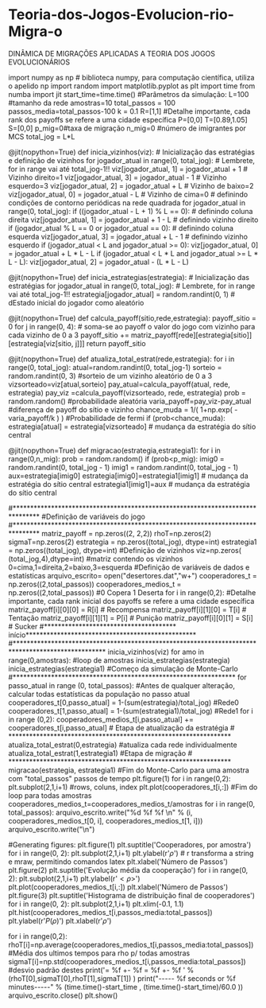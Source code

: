 # Teoria-dos-Jogos-Evolucion-rio-Migra-o
DINÂMICA DE MIGRAÇÕES APLICADAS A TEORIA DOS JOGOS EVOLUCIONÁRIOS 

import numpy as np  # biblioteca numpy, para computação científica, utiliza o apelido np
import random
import matplotlib.pyplot as plt
import time
from numba import jit
start_time=time.time()
#Parâmetros da simulação:
L=100 #tamanho da rede
amostras=10
total_passos = 100
passos_media=total_passos-100
k = 0.1
R=[1,1] #Detalhe importante, cada rank dos payoffs se refere a uma cidade específica
P=[0,0]
T=[0.89,1.05]
S=[0,0]
p_mig=0#taxa de migração
n_mig=0 #número de imigrantes por MCS
total_jog = L*L

@jit(nopython=True)
def inicia_vizinhos(viz):
    # Inicialização das estratégias e definição de vizinhos
    for jogador_atual in range(0, total_jog):  # Lembrete, for in range vai até total_jog-1!!
        viz[jogador_atual, 1] = jogador_atual + 1  # Vizinho direito=1
        viz[jogador_atual, 3] = jogador_atual - 1  # Vizinho esquerdo=3
        viz[jogador_atual, 2] = jogador_atual + L  # Vizinho de baixo=2
        viz[jogador_atual, 0] = jogador_atual - L  # Vizinho de cima=0
    # definindo condições de contorno periódicas na rede quadrada
    for jogador_atual in range(0, total_jog):
        if ((jogador_atual - L + 1) % L == 0):  # definindo coluna direita
            viz[jogador_atual, 1] = jogador_atual + 1 - L  # definindo vizinho direito
        if (jogador_atual % L == 0 or jogador_atual == 0):  # definindo coluna esquerda
            viz[jogador_atual, 3] = jogador_atual + L - 1  # definindo vizinho esquerdo
        if (jogador_atual < L and jogador_atual >= 0):
            viz[jogador_atual, 0] = jogador_atual + L * L - L
        if (jogador_atual < L * L and jogador_atual >= L * L - L):
            viz[jogador_atual, 2] = jogador_atual - (L * L - L)

@jit(nopython=True)
def inicia_estrategias(estrategia):
    # Inicialização das estratégias
    for jogador_atual in range(0, total_jog):  # Lembrete, for in range vai até total_jog-1!!
        estrategia[jogador_atual] = random.randint(0, 1)  # dEstado inicial do jogador como aleatório

@jit(nopython=True)
def calcula_payoff(sitio,rede,estrategia):
    payoff_sitio = 0
    for j in range(0, 4):  # soma-se ao payoff o valor do jogo com vizinho para cada vizinho de 0 a 3
        payoff_sitio += matriz_payoff[rede][estrategia[sitio]][estrategia[viz[sitio, j]]]
    return payoff_sitio

@jit(nopython=True)
def atualiza_total_estrat(rede,estrategia):
    for i in range(0, total_jog):
        atual=random.randint(0, total_jog-1)
        sorteio = random.randint(0, 3)      #sorteio de um vizinho aleatório de 0 a 3
        vizsorteado=viz[atual,sorteio]
        pay_atual=calcula_payoff(atual, rede, estrategia)
        pay_viz  =calcula_payoff(vizsorteado, rede, estrategia)
        prob = random.random()                                          #probabilidade aleatória
        varia_payoff=pay_viz-pay_atual  #diferença de payoff do sítio e vizinho
        chance_muda = 1/( 1+np.exp( -varia_payoff/k ) )                    #Probabilidade de fermi
        if (prob<chance_muda):
            estrategia[atual] = estrategia[vizsorteado]  # mudança da estratégia do sítio central

@jit(nopython=True)
def migracao(estrategia,estrategia1):
    for i in range(0,n_mig):
        prob = random.random()
        if (prob<p_mig):
            imig0 = random.randint(0, total_jog - 1)
            imig1 = random.randint(0, total_jog - 1)
            aux=estrategia[imig0]
            estrategia[imig0]=estrategia1[imig1]  # mudança da estratégia do sítio central
            estrategia1[imig1]=aux  # mudança da estratégia do sítio central

#*******************************************************************************
#Definição de variáveis do jogo
#*******************************************************************************
matriz_payoff = np.zeros((2, 2,2))
rhoT=np.zeros(2)
sigmaT=np.zeros(2)
estrategia = np.zeros((total_jog), dtype=int)
estrategia1 = np.zeros((total_jog), dtype=int)
#Definição de vizinhos
viz=np.zeros( (total_jog,4),dtype=int)      #matriz contendo os vizinhos 0=cima,1=direita,2=baixo,3=esquerda
#Definição de variáveis de dados e estatísticas
arquivo_escrito= open("desertores.dat","w+")
cooperadores_t = np.zeros((2,total_passos))
cooperadores_medios_t = np.zeros((2,total_passos))
#0 Copera 1 Deserta
for i in range(0,2):     #Detalhe importante, cada rank inicial dos payoffs se refere a uma cidade específica
    matriz_payoff[i][0][0] = R[i] # Recompensa
    matriz_payoff[i][1][0] = T[i] # Tentação
    matriz_payoff[i][1][1] = P[i] # Punição
    matriz_payoff[i][0][1] = S[i] # Sucker
#************************************** início*************************************************
#**************************************************************************************************
inicia_vizinhos(viz)
for amo in range(0,amostras):       #loop de amostras
    inicia_estrategias(estrategia)
    inicia_estrategias(estrategia1)
    #Começo da simulação de Monte-Carlo
    #****************************************************************
    for passo_atual in range (0, total_passos):
        #Antes de qualquer alteração, calcular todas estatísticas da população no passo atual
        cooperadores_t[0,passo_atual] = 1-(sum(estrategia)/total_jog)   #Rede0
        cooperadores_t[1,passo_atual] = 1-(sum(estrategia1)/total_jog)  #Rede1
        for i in range (0,2):
            cooperadores_medios_t[i,passo_atual] += cooperadores_t[i,passo_atual]
        # Etapa de atualização da estratégia
        # ****************************************************************
        atualiza_total_estrat(0,estrategia) #atualiza cada rede individualmente
        atualiza_total_estrat(1,estrategia1)
        #Etapa de migração
        # ****************************************************************
        migracao(estrategia, estrategia1)
        #Fim do Monte-Carlo para uma amostra com "total_passos" passos de tempo
    plt.figure(1)
    for i in range(0,2):
        plt.subplot(2,1,i+1) #rows, coluns, index
        plt.plot(cooperadores_t[i,:])
    #Fim do loop para todas amostras
cooperadores_medios_t=cooperadores_medios_t/amostras
for i in range(0, total_passos):
    arquivo_escrito.write("%d %f %f \n" % (i, cooperadores_medios_t[0, i], cooperadores_medios_t[1, i]))
arquivo_escrito.write("\n")

#Generating figures:
plt.figure(1)
plt.suptitle('Cooperadores, por amostra')
for i in range(0, 2):
    plt.subplot(2,1,i+1)
    plt.ylabel(r'$\rho$') # r transforma a string e mraw, permitindo comandos latex
plt.xlabel('Número de Passos')
plt.figure(2)
plt.suptitle('Evolução média da cooperação')
for i in range(0, 2):
    plt.subplot(2,1,i+1)
    plt.ylabel(r'$<\rho >$')
    plt.plot(cooperadores_medios_t[i,:])
plt.xlabel('Número de Passos')
plt.figure(3)
plt.suptitle('Histograma de distribuição final de cooperadores')
for i in range(0, 2):
    plt.subplot(2,1,i+1)
    plt.xlim(-0.1, 1.1)
    plt.hist(cooperadores_medios_t[i,passos_media:total_passos])
    plt.ylabel(r'$P(\rho)$')
plt.xlabel(r'$\rho$')

for i in range(0,2):
    rhoT[i]=np.average(cooperadores_medios_t[i,passos_media:total_passos])   #Média dos ultimos tempos para rho p/ todas amostras
    sigmaT[i]=np.std(cooperadores_medios_t[i,passos_media:total_passos])     #desvio padrão destes
print('<C1>= %f +- %f  <C2>= %f +- %f ' % (rhoT[0],sigmaT[0],rhoT[1],sigmaT[1]) )
print("----- %f seconds or %f minutes-----" % (time.time()-start_time , (time.time()-start_time)/60.0  ))
arquivo_escrito.close()
plt.show()
